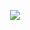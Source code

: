 
<p align="center">
  <img src="https://www.roomrecess.com/Pictures/WebExtras/MathGamesTitle.png">
</p>


